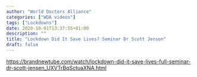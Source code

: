 ```yaml
---
author: "World Doctors Alliance"
categories: ["WDA videos"]
tags: ["Lockdowns"]
date: 2020-10-01T13:37:55+01:00
description: ""
title: "Lockdown Did It Save Lives? Seminar Dr Scott Jenson"
draft: false
---
```


https://brandnewtube.com/watch/lockdown-did-it-save-lives-full-seminar-dr-scott-jensen_UXVTrBqSctuaXNA.html